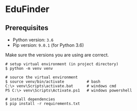 # EduFinder

## Prerequisites
- Python version: `3.6`
- Pip version: `9.0.1` (for Python 3.6) 

Make sure the versions you are using are correct.

```shell script
# setup virtual environment (in project directory)
$ python -m venv venv

# source the virtual environment
$ source venv/bin/activate          # bash
C:\> venv\Scripts\activate.bat      # windows cmd
PS C:\> venv\Scripts\Activate.ps1   # windows powershell

# install dependencies
$ pip install -r requirements.txt
```